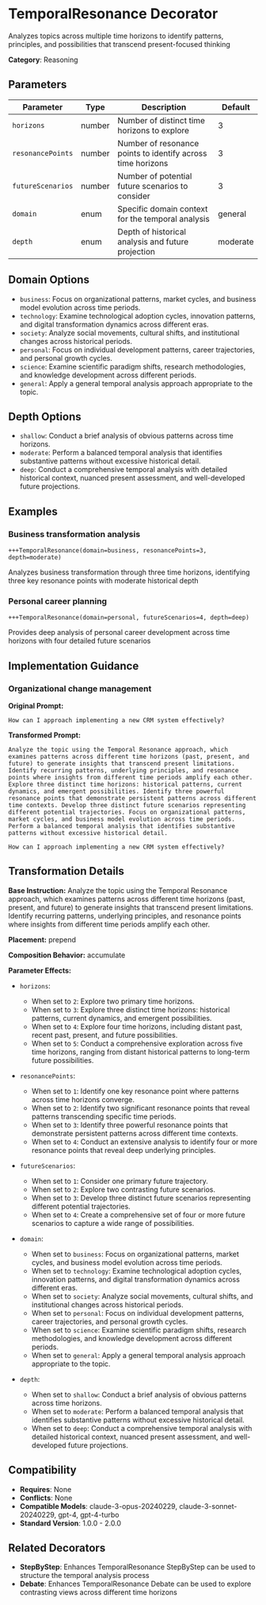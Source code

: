 # TemporalResonance Decorator

Analyzes topics across multiple time horizons to identify patterns, principles, and possibilities that transcend present-focused thinking

**Category**: Reasoning

## Parameters

| Parameter | Type | Description | Default |
|-----------|------|-------------|--------|
| `horizons` | number | Number of distinct time horizons to explore | 3 |
| `resonancePoints` | number | Number of resonance points to identify across time horizons | 3 |
| `futureScenarios` | number | Number of potential future scenarios to consider | 3 |
| `domain` | enum | Specific domain context for the temporal analysis | general |
| `depth` | enum | Depth of historical analysis and future projection | moderate |

## Domain Options

- `business`: Focus on organizational patterns, market cycles, and business model evolution across time periods.
- `technology`: Examine technological adoption cycles, innovation patterns, and digital transformation dynamics across different eras.
- `society`: Analyze social movements, cultural shifts, and institutional changes across historical periods.
- `personal`: Focus on individual development patterns, career trajectories, and personal growth cycles.
- `science`: Examine scientific paradigm shifts, research methodologies, and knowledge development across different periods.
- `general`: Apply a general temporal analysis approach appropriate to the topic.

## Depth Options

- `shallow`: Conduct a brief analysis of obvious patterns across time horizons.
- `moderate`: Perform a balanced temporal analysis that identifies substantive patterns without excessive historical detail.
- `deep`: Conduct a comprehensive temporal analysis with detailed historical context, nuanced present assessment, and well-developed future projections.

## Examples

### Business transformation analysis

```
+++TemporalResonance(domain=business, resonancePoints=3, depth=moderate)
```

Analyzes business transformation through three time horizons, identifying three key resonance points with moderate historical depth

### Personal career planning

```
+++TemporalResonance(domain=personal, futureScenarios=4, depth=deep)
```

Provides deep analysis of personal career development across time horizons with four detailed future scenarios

## Implementation Guidance

### Organizational change management

**Original Prompt:**
```
How can I approach implementing a new CRM system effectively?
```

**Transformed Prompt:**
```
Analyze the topic using the Temporal Resonance approach, which examines patterns across different time horizons (past, present, and future) to generate insights that transcend present limitations. Identify recurring patterns, underlying principles, and resonance points where insights from different time periods amplify each other. Explore three distinct time horizons: historical patterns, current dynamics, and emergent possibilities. Identify three powerful resonance points that demonstrate persistent patterns across different time contexts. Develop three distinct future scenarios representing different potential trajectories. Focus on organizational patterns, market cycles, and business model evolution across time periods. Perform a balanced temporal analysis that identifies substantive patterns without excessive historical detail.

How can I approach implementing a new CRM system effectively?
```

## Transformation Details

**Base Instruction:** Analyze the topic using the Temporal Resonance approach, which examines patterns across different time horizons (past, present, and future) to generate insights that transcend present limitations. Identify recurring patterns, underlying principles, and resonance points where insights from different time periods amplify each other.

**Placement:** prepend

**Composition Behavior:** accumulate

**Parameter Effects:**

- `horizons`:
  - When set to `2`: Explore two primary time horizons.
  - When set to `3`: Explore three distinct time horizons: historical patterns, current dynamics, and emergent possibilities.
  - When set to `4`: Explore four time horizons, including distant past, recent past, present, and future possibilities.
  - When set to `5`: Conduct a comprehensive exploration across five time horizons, ranging from distant historical patterns to long-term future possibilities.

- `resonancePoints`:
  - When set to `1`: Identify one key resonance point where patterns across time horizons converge.
  - When set to `2`: Identify two significant resonance points that reveal patterns transcending specific time periods.
  - When set to `3`: Identify three powerful resonance points that demonstrate persistent patterns across different time contexts.
  - When set to `4`: Conduct an extensive analysis to identify four or more resonance points that reveal deep underlying principles.

- `futureScenarios`:
  - When set to `1`: Consider one primary future trajectory.
  - When set to `2`: Explore two contrasting future scenarios.
  - When set to `3`: Develop three distinct future scenarios representing different potential trajectories.
  - When set to `4`: Create a comprehensive set of four or more future scenarios to capture a wide range of possibilities.

- `domain`:
  - When set to `business`: Focus on organizational patterns, market cycles, and business model evolution across time periods.
  - When set to `technology`: Examine technological adoption cycles, innovation patterns, and digital transformation dynamics across different eras.
  - When set to `society`: Analyze social movements, cultural shifts, and institutional changes across historical periods.
  - When set to `personal`: Focus on individual development patterns, career trajectories, and personal growth cycles.
  - When set to `science`: Examine scientific paradigm shifts, research methodologies, and knowledge development across different periods.
  - When set to `general`: Apply a general temporal analysis approach appropriate to the topic.

- `depth`:
  - When set to `shallow`: Conduct a brief analysis of obvious patterns across time horizons.
  - When set to `moderate`: Perform a balanced temporal analysis that identifies substantive patterns without excessive historical detail.
  - When set to `deep`: Conduct a comprehensive temporal analysis with detailed historical context, nuanced present assessment, and well-developed future projections.

## Compatibility

- **Requires**: None
- **Conflicts**: None
- **Compatible Models**: claude-3-opus-20240229, claude-3-sonnet-20240229, gpt-4, gpt-4-turbo
- **Standard Version**: 1.0.0 - 2.0.0

## Related Decorators

- **StepByStep**: Enhances TemporalResonance StepByStep can be used to structure the temporal analysis process
- **Debate**: Enhances TemporalResonance Debate can be used to explore contrasting views across different time horizons
